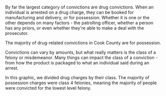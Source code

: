 <div id="charges-categories-chart" class="chart"></div>

By far the largest category of convictions are drug convictions.  When an individual is arrested on a drug charge, they can be booked for manufacturing and delivery, or for possession. Whether it is one or the other depends on many factors - the patrolling officer, whether a person has any priors, or even whether they're able to make a deal with the prosecutor. 

<div id="drug-charges-class-chart" class="chart"></div>

The majority of drug-related convictions in Cook County are for possession. 

Convictions can vary by amounts, but what really matters is the class of a felony or misdemeanor. Many things can impact the class of a conviction - from how the product is packaged to what an individual said during an arrest. 

In this graphic, we divided drug charges by their class. The majority of possession charges were class 4 felonies, meaning the majority of people were convicted for the lowest level felony. 
